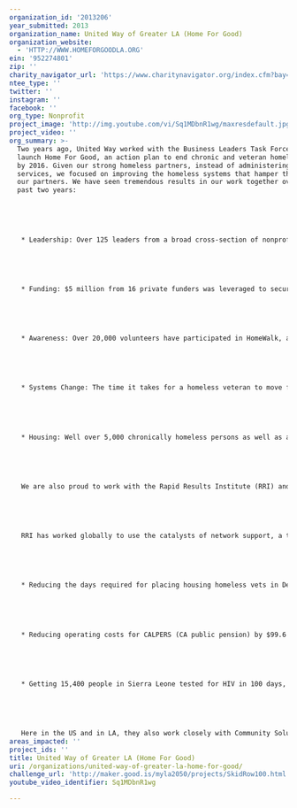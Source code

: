 ```yaml
---
organization_id: '2013206'
year_submitted: 2013
organization_name: United Way of Greater LA (Home For Good)
organization_website:
  - 'HTTP://WWW.HOMEFORGOODLA.ORG'
ein: '952274801'
zip: ''
charity_navigator_url: 'https://www.charitynavigator.org/index.cfm?bay=search.profile&ein=952274801'
ntee_type: ''
twitter: ''
instagram: ''
facebook: ''
org_type: Nonprofit
project_image: 'http://img.youtube.com/vi/Sq1MDbnR1wg/maxresdefault.jpg'
project_video: ''
org_summary: >-
  Two years ago, United Way worked with the Business Leaders Task Force to
  launch Home For Good, an action plan to end chronic and veteran homelessness
  by 2016. Given our strong homeless partners, instead of administering homeless
  services, we focused on improving the homeless systems that hamper the work of
  our partners. We have seen tremendous results in our work together over these
  past two years:
   
   
   
   
   
   * Leadership: Over 125 leaders from a broad cross-section of nonprofit, public, and philanthropic organizations, including the Mayor of LA and all 5 of our County Supervisors, signed onto the Home For Good plan.
   
   
   
   
   
   * Funding: $5 million from 16 private funders was leveraged to secure $100 million from 7 public funders, creating the first ever Funders Collaborative for permanent supportive housing in LA County.
   
   
   
   
   
   * Awareness: Over 20,000 volunteers have participated in HomeWalk, an annual 5k to end homelessness.
   
   
   
   
   
   * Systems Change: The time it takes for a homeless veteran to move from the street into a home was reduced by 2 months.
   
   
   
   
   
   * Housing: Well over 5,000 chronically homeless persons as well as an additional 2,000 homeless veterans were permanently housed.
   
   
   
   
   
   We are also proud to work with the Rapid Results Institute (RRI) and their 100-day model. RRI uses a model that challenges communities to quickly and collaboratively design complex systems and create lasting systems change within 100 days.
   
   
   
   
   
   RRI has worked globally to use the catalysts of network support, a time-limited process, clear goals and the expertise of line staff to engineer remarkable results. Those successes (all in 100 days) include:
   
   
   
   
   
   * Reducing the days required for placing housing homeless vets in Detroit from 143 days to 34 days (76% decrease) in collaboration with the 100k Homes Campaign
   
   
   
   
   
   * Reducing operating costs for CALPERS (CA public pension) by $99.6 million (annualized) 
   
   
   
   
   
   * Getting 15,400 people in Sierra Leone tested for HIV in 100 days, compared to 1,000 in the previous 3 years
   
   
   
   
   
   Here in the US and in LA, they also work closely with Community Solutions' 100K Homes Campaign to transform homeless service systems.
areas_impacted: ''
project_ids: ''
title: United Way of Greater LA (Home For Good)
uri: /organizations/united-way-of-greater-la-home-for-good/
challenge_url: 'http://maker.good.is/myla2050/projects/SkidRow100.html'
youtube_video_identifier: Sq1MDbnR1wg

---
```

